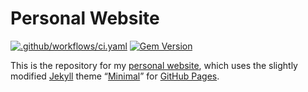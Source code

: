 # Personal Website

[![.github/workflows/ci.yaml](https://github.com/pages-themes/minimal/actions/workflows/ci.yaml/badge.svg)](https://github.com/pages-themes/minimal/actions/workflows/ci.yaml) [![Gem Version](https://badge.fury.io/rb/jekyll-theme-minimal.svg)](https://badge.fury.io/rb/jekyll-theme-minimal)

This is the repository for my [personal website](https://alephmembeth.github.io/), which uses the slightly modified [Jekyll](https://jekyllrb.com/) theme “[Minimal](https://github.com/pages-themes/minimal)” for [GitHub Pages](https://pages.github.com/).
